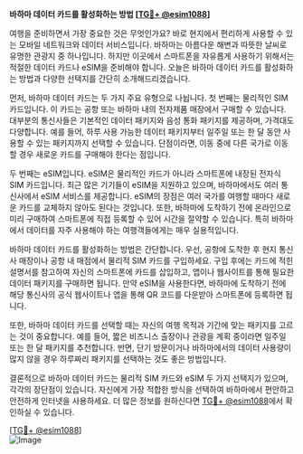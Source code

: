 **바하마 데이터 카드를 활성화하는 방법 [[TG💪+ @esim1088](https://t.me/s/esim1088)]**

여행을 준비하면서 가장 중요한 것은 무엇인가요? 바로 현지에서 편리하게 사용할 수 있는 모바일 네트워크와 데이터 서비스입니다. 바하마는 아름다운 해변과 따뜻한 날씨로 유명한 관광지 중 하나입니다. 하지만 이곳에서 스마트폰을 자유롭게 사용하기 위해서는 적절한 데이터 카드나 eSIM을 준비해야 합니다. 오늘은 바하마 데이터 카드를 활성화하는 방법과 다양한 선택지를 간단히 소개해드리겠습니다.

먼저, 바하마 데이터 카드는 두 가지 주요 유형으로 나뉩니다. 첫 번째는 물리적인 SIM 카드입니다. 이 카드는 공항 또는 바하마 내의 전자제품 매장에서 구매할 수 있습니다. 대부분의 통신사들은 기본적인 데이터 패키지와 음성 통화 패키지를 제공하며, 가격대도 다양합니다. 예를 들어, 하루 사용 가능한 데이터 패키지부터 일주일 또는 한 달 동안 사용할 수 있는 패키지까지 선택할 수 있습니다. 단점이라면, 이동 중에 다른 국가로 이동할 경우 새로운 카드를 구매해야 한다는 점입니다.

두 번째는 eSIM입니다. eSIM은 물리적인 카드가 아니라 스마트폰에 내장된 전자식 SIM 카드입니다. 최근 많은 기기들이 eSIM을 지원하고 있으며, 바하마에서도 여러 통신사에서 eSIM 서비스를 제공합니다. eSIM의 장점은 여러 국가를 여행할 때마다 새로운 카드를 교체하지 않아도 된다는 것입니다. 또한, 바하마에 도착하기 전에 온라인으로 미리 구매하여 스마트폰에 직접 등록할 수 있어 시간을 절약할 수 있습니다. 특히 바하마에서 데이터를 자주 사용해야 하는 여행객들에게는 매우 실용적입니다.

바하마 데이터 카드를 활성화하는 방법은 간단합니다. 우선, 공항에 도착한 후 현지 통신사 매장이나 공항 내 매점에서 물리적 SIM 카드를 구입하세요. 구입 후에는 카드에 적힌 설명서를 참고하여 자신의 스마트폰에 카드를 삽입하고, 앱이나 웹사이트를 통해 필요한 데이터 패키지를 구매하면 됩니다. 만약 eSIM을 사용한다면, 바하마에 도착하기 전에 해당 통신사의 공식 웹사이트나 앱을 통해 QR 코드를 다운받아 스마트폰에 등록하면 됩니다.

또한, 바하마 데이터 카드를 선택할 때는 자신의 여행 목적과 기간에 맞는 패키지를 고르는 것이 중요합니다. 예를 들어, 짧은 비즈니스 출장이나 관광을 계획 중이라면 일주일 또는 한 달 패키지를 추천합니다. 반면, 단기 방문이거나 바하마에서의 데이터 사용량이 많지 않을 경우 하루짜리 패키지를 선택하는 것도 좋은 방법입니다.

결론적으로 바하마 데이터 카드는 물리적 SIM 카드와 eSIM 두 가지 선택지가 있으며, 각각의 장단점이 있습니다. 자신에게 가장 적합한 방식을 선택하여 바하마에서 편안하고 안전하게 인터넷을 사용하세요. 더 많은 정보를 원하신다면 [TG💪+ @esim1088](https://t.me/s/esim1088)에서 확인하실 수 있습니다.

[[TG💪+ @esim1088](https://t.me/s/esim1088)]  
![Image](https://i.postimg.cc/Y0z9fWf4/image.png)